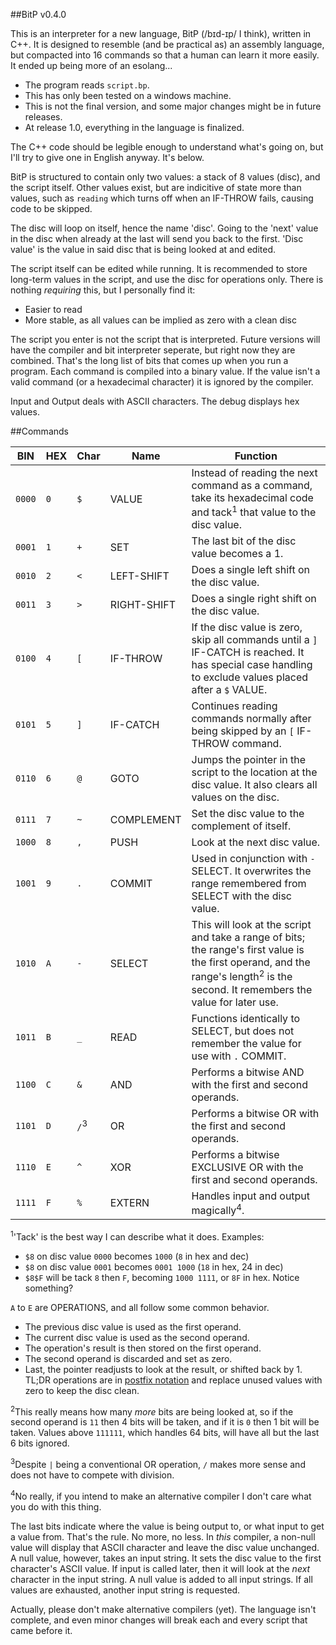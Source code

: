 ##BitP v0.4.0

This is an interpreter for a new language, BitP (/bɪd-ɪp/ I think), written in C++.
It is designed to resemble (and be practical as) an assembly language, but compacted into 16 commands so that a human can learn it more easily.
It ended up being more of an esolang...

 - The program reads `script.bp`.
 - This has only been tested on a windows machine.
 - This is not the final version, and some major changes might be in future releases.
 - At release 1.0, everything in the language is finalized.

The C++ code should be legible enough to understand what's going on, but I'll try to give one in English anyway. It's below.

BitP is structured to contain only two values: a stack of 8 values (disc), and the script itself.
Other values exist, but are indicitive of state more than values, such as `reading` which turns off when an IF-THROW fails, causing code to be skipped.

The disc will loop on itself, hence the name 'disc'. Going to the 'next' value in the disc when already at the last will send you back to the first.
'Disc value' is the value in said disc that is being looked at and edited.

The script itself can be edited while running. It is recommended to store long-term values in the script, and use the disc for operations only.
There is nothing *requiring* this, but I personally find it:
 - Easier to read
 - More stable, as all values can be implied as zero with a clean disc


The script you enter is not the script that is interpreted. Future versions will have the compiler and bit interpreter seperate, but right now they are combined.
That's the long list of bits that comes up when you run a program.
Each command is compiled into a binary value. If the value isn't a valid command (or a hexadecimal character) it is ignored by the compiler.


Input and Output deals with ASCII characters.
The debug displays hex values.


##Commands

BIN | HEX | Char | Name | Function
------ | --- | --- | ------------- | ----------------------------------------------------
`0000` | `0` | `$` | VALUE | Instead of reading the next command as a command, take its hexadecimal code and tack<sup>1</sup> that value to the disc value.
`0001` | `1` | `+` | SET | The last bit of the disc value becomes a 1.
`0010` | `2` | `<` | LEFT-SHIFT | Does a single left shift on the disc value.
`0011` | `3` | `>` | RIGHT-SHIFT | Does a single right shift on the disc value.
`0100` | `4` | `[` | IF-THROW | If the disc value is zero, skip all commands until a `]` IF-CATCH is reached. It has special case handling to exclude values placed after a `$` VALUE.
`0101` | `5` | `]` | IF-CATCH | Continues reading commands normally after being skipped by an `[` IF-THROW command.
`0110` | `6` | `@` | GOTO | Jumps the pointer in the script to the location at the disc value. It also clears all values on the disc.
`0111` | `7` | `~` | COMPLEMENT | Set the disc value to the complement of itself.
`1000` | `8` | `,` | PUSH | Look at the next disc value.
`1001` | `9` | `.` | COMMIT | Used in conjunction with `-` SELECT. It overwrites the range remembered from SELECT with the disc value.
`1010` | `A` | `-` | SELECT | This will look at the script and take a range of bits; the range's first value is the first operand, and the range's length<sup>2</sup> is the second. It remembers the value for later use.
`1011` | `B` | `_` | READ | Functions identically to SELECT, but does not remember the value for use with `.` COMMIT.
`1100` | `C` | `&` | AND | Performs a bitwise AND with the first and second operands.
`1101` | `D` | `/`<sup>3</sup> | OR | Performs a bitwise OR with the first and second operands.
`1110` | `E` | `^` | XOR | Performs a bitwise EXCLUSIVE OR with the first and second operands.
`1111` | `F` | `%` | EXTERN | Handles input and output magically<sup>4</sup>.
<sup>1</sup>'Tack' is the best way I can describe what it does. Examples:
 - `$8` on disc value `0000` becomes `1000` (`8` in hex and dec)
 - `$8` on disc value `0001` becomes `0001 1000` (`18` in hex, 24 in dec)
 - `$8$F` will be tack `8` then `F`, becoming `1000 1111`, or `8F` in hex. Notice something?

`A` to `E` are OPERATIONS, and all follow some common behavior.
 - The previous disc value is used as the first operand.
 - The current disc value is used as the second operand.
 - The operation's result is then stored on the first operand.
 - The second operand is discarded and set as zero.
 - Last, the pointer readjusts to look at the result, or shifted back by 1.
TL;DR operations are in [postfix notation](https://en.wikipedia.org/wiki/Reverse_Polish_notation) and replace unused values with zero to keep the disc clean.

<sup>2</sup>This really means how many *more* bits are being looked at, so if the second operand is `11` then 4 bits will be taken, and if it is `0` then 1 bit will be taken.
Values above `111111`, which handles 64 bits, will have all but the last 6 bits ignored.

<sup>3</sup>Despite `|` being a conventional OR operation, `/` makes more sense and does not have to compete with division.

<sup>4</sup>No really, if you intend to make an alternative compiler I don't care what you do with this thing.

The last bits indicate where the value is being output to, or what input to get a value from. That's the rule. No more, no less.
In *this* compiler, a non-null value will display that ASCII character and leave the disc value unchanged. A null value, however, takes an input string. It sets the disc value to the first character's ASCII value.
If input is called later, then it will look at the *next* character in the input string. A null value is added to all input strings. If all values are exhausted, another input string is requested.

Actually, please don't make alternative compilers (yet). The language isn't complete, and even minor changes will break each and every script that came before it.